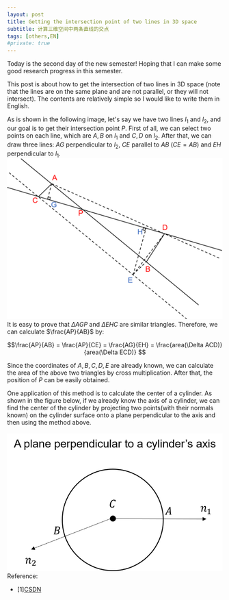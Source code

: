 ```yaml
---
layout: post
title: Getting the intersection point of two lines in 3D space
subtitle: 计算三维空间中两条直线的交点
tags: [others,EN]
#private: true
---
```


<head>
    <script src="https://cdn.mathjax.org/mathjax/latest/MathJax.js?config=TeX-AMS-MML_HTMLorMML" type="text/javascript"></script>
    <script type="text/x-mathjax-config">
        MathJax.Hub.Config({
            tex2jax: {
            skipTags: ['script', 'noscript', 'style', 'textarea', 'pre'],
            inlineMath: [['$','$']]
            }
        });
    </script>
</head>

Today is the second day of the new semester! Hoping that I can make some good research progress in this semester.

This post is about how to get the intersection of two lines in 3D space (note that the lines are on the same plane and are not parallel, or they will not intersect). The contents are relatively simple so I would like to write them in English.

As is shown in the following image, let's say we have two lines $l_1$ and $l_2$, and our goal is to get their intersection point $P$. First of all, we can select two points on each line, which are $A,B$ on $l_1$ and $C,D$ on $l_2$. After that, we can draw three lines: $AG$ perpendicular to $l_2$, $CE$ parallel to $AB$ ($CE=AB$) and $EH$ perpendicular to $l_1$.
<br>
![](../assets/line.png)
<br>
It is easy to prove that $\Delta AGP$ and $\Delta EHC$ are similar triangles. Therefore, we can calculate $\frac{AP}{AB}$ by:

 $$\frac{AP}{AB} = \frac{AP}{CE} = \frac{AG}{EH}  = \frac{area(\Delta ACD)}{area(\Delta ECD)} $$

Since the coordinates of $A, B, C, D, E$ are already known, we can calculate the area of the above two triangles by cross multiplication. After that, the position of $P$ can be easily obtained.

One application of this method is to calculate the center of a cylinder.  As shown in the figure below, if we already know the axis of a cylinder, we can find the center of the cylinder by projecting two points(with their normals known) on the cylinder surface onto a plane perpendicular to the axis and then using the method above.  
<br>
![](../assets/cy_1.png)
<br>
Reference:
- [1][CSDN](https://blog.csdn.net/xdedzl/article/details/86009147)
